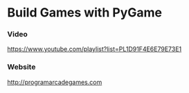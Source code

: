 # Build Games with PyGame

### Video

https://www.youtube.com/playlist?list=PL1D91F4E6E79E73E1

### Website

http://programarcadegames.com